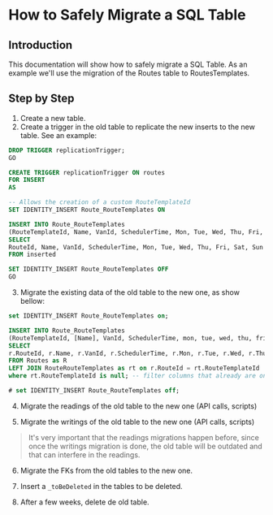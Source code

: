 # How to Safely Migrate a SQL Table

## Introduction

This documentation will show how to safely migrate a SQL Table. As an example we'll use the migration of the Routes table to RoutesTemplates.

## Step by Step

1. Create a new table.
2. Create a trigger in the old table to replicate the new inserts to the new table. See an example:

```sql
DROP TRIGGER replicationTrigger;
GO

CREATE TRIGGER replicationTrigger ON routes
FOR INSERT
AS

-- Allows the creation of a custom RouteTemplateId
SET IDENTITY_INSERT Route_RouteTemplates ON

INSERT INTO Route_RouteTemplates
(RouteTemplateId, Name, VanId, SchedulerTime, Mon, Tue, Wed, Thu, Fri, Sat, Sun)
SELECT
RouteId, Name, VanId, SchedulerTime, Mon, Tue, Wed, Thu, Fri, Sat, Sun
FROM inserted

SET IDENTITY_INSERT Route_RouteTemplates OFF
GO
```

3. Migrate the existing data of the old table to the new one, as show bellow:

```sql
set IDENTITY_INSERT Route_RouteTemplates on;

INSERT INTO Route_RouteTemplates
(RouteTemplateId, [Name], VanId, SchedulerTime, mon, tue, wed, thu, fri, sat, sun)
SELECT
r.RouteId, r.Name, r.VanId, r.SchedulerTime, r.Mon, r.Tue, r.Wed, r.Thu, r.Fri, r.Sat, r.Sun
FROM Routes as R
LEFT JOIN RouteRouteTemplates as rt on r.RouteId = rt.RouteTemplateId
where rt.RouteTemplateId is null; -- filter columns that already are on the new table

# set IDENTITY_INSERT Route_RouteTemplates off;
```

4. Migrate the readings of the old table to the new one (API calls, scripts)

5. Migrate the writings of the old table to the new one (API calls, scripts)

> It's very important that the readings migrations happen before, since once the writings migration is done, the old table will be outdated and that can interfere in the readings.

6. Migrate the FKs from the old tables to the new one.

7. Insert a `_toBeDeleted` in the tables to be deleted.

8. After a few weeks, delete de old table.
